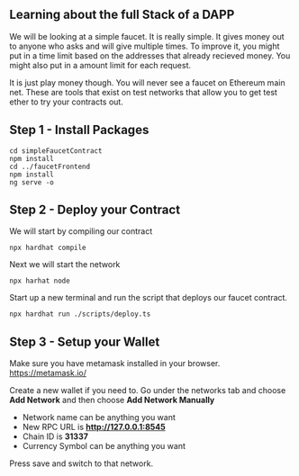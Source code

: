 ## Learning about the full Stack of a DAPP
We will be looking at a simple faucet. It is really simple.  It gives money out to anyone who asks and will give multiple times. To improve it, you might put in a time limit based on the addresses that already recieved money.  You might also put in a amount limit for each request. 

It is just play money though.  You will  never see a faucet on Ethereum main net.  These are tools that exist on test networks that allow you to get test ether to try your contracts out.  

## Step 1 - Install Packages
```
cd simpleFaucetContract 
npm install 
cd ../faucetFrontend
npm install 
ng serve -o
```

## Step 2 - Deploy your Contract
We will start by compiling our contract 
```
npx hardhat compile
``` 

Next we will start the network
```
npx harhat node
```

Start up a new terminal and run the script that deploys our faucet contract. 
```
npx hardhat run ./scripts/deploy.ts
```

## Step 3 - Setup your Wallet
Make sure you have metamask installed in your browser. 
https://metamask.io/ 

Create a new wallet if you need to.  Go under the networks tab and choose **Add Network** and then choose **Add Network Manually**

* Network name can be anything you want
* New RPC URL is **http://127.0.0.1:8545** 
* Chain ID is **31337** 
* Currency Symbol can be anything you want

Press save and switch to that network. 
